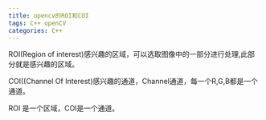 ```yaml
---
title: opencv的ROI和COI
tags: C++ openCV
categories: C++
---
```


 
ROI(Region of interest)感兴趣的区域，可以选取图像中的一部分进行处理,此部分就是感兴趣的区域。

COI((Channel Of Interest)感兴趣的通道，Channel通道，每一个R,G,B都是一个通道。

ROI 是一个区域，COI是一个通道。
